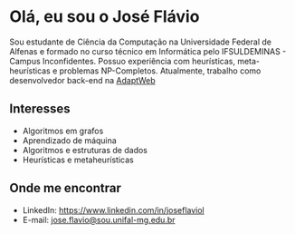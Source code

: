 # Olá, eu sou o José Flávio

Sou estudante de Ciência da Computação na Universidade Federal de Alfenas e formado no curso técnico em Informática pelo IFSULDEMINAS - Campus Inconfidentes. Possuo experiência com heurísticas, meta-heurísticas e problemas NP-Completos. Atualmente, trabalho como desenvolvedor back-end na <a href="https://www.adaptweb.com.br/" target="_blank">AdaptWeb</a>

## Interesses

- Algoritmos em grafos
- Aprendizado de máquina
- Algoritmos e estruturas de dados
- Heurísticas e metaheurísticas

## Onde me encontrar

- LinkedIn: https://www.linkedin.com/in/joseflaviol
- E-mail: jose.flavio@sou.unifal-mg.edu.br

